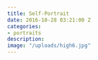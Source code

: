 ```yaml
---
title: Self-Portrait
date: 2016-10-28 03:21:00 Z
categories:
- portraits
description:
image: "/uploads/high6.jpg"
---
```


